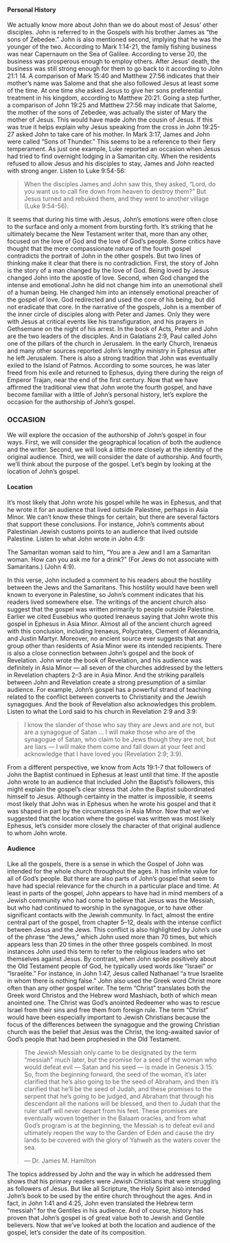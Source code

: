 #### Personal History

We actually know more about John than we do about most of Jesus’ other disciples. John is referred to in the Gospels with his brother James as “the sons of Zebedee.” John is also mentioned second, implying that he was the younger of the two. According to Mark 1:14-21, the family fishing business was near Capernaum on the Sea of Galilee. According to verse 20, the business was prosperous enough to employ others. After Jesus’ death, the business was still strong enough for them to go back to it according to John 21:1 14.
	A comparison of Mark 15:40 and Matthew 27:56 indicates that their mother’s name was Salome and that she also followed Jesus at least some of the time. At one time she asked Jesus to give her sons preferential treatment in his kingdom, according to Matthew 20:21. Going a step further, a comparison of John 19:25 and Matthew 27:56 may indicate that Salome, the mother of the sons of Zebedee, was actually the sister of Mary the mother of Jesus. This would have made John the cousin of Jesus. If this was true it helps explain why Jesus speaking from the cross in John 19:25-27 asked John to take care of his mother.
	In Mark 3:17, James and John were called “Sons of Thunder.” This seems to be a reference to their fiery temperament. As just one example, Luke reported an occasion when Jesus had tried to find overnight lodging in a Samaritan city. When the residents refused to allow Jesus and his disciples to stay, James and John reacted with strong anger. Listen to Luke 9:54-56:

> When the disciples James and John saw this, they asked, “Lord, do you want us to call fire down from heaven to destroy them?” But Jesus turned and rebuked them, and they went to another village (Luke 9:54-56).

It seems that during his time with Jesus, John’s emotions were often close to the surface and only a moment from bursting forth. It’s striking that he ultimately became the New Testament writer that, more than any other, focused on the love of God and the love of God’s people.
	Some critics have thought that the more compassionate nature of the fourth gospel contradicts the portrait of John in the other gospels. But two lines of thinking make it clear that there is no contradiction. First, the story of John is the story of a man changed by the love of God. Being loved by Jesus changed John into the apostle of love. Second, when God changed the intense and emotional John he did not change him into an unemotional shell of a human being. He changed him into an intensely emotional preacher of the gospel of love. God redirected and used the core of his being, but did not eradicate that core.
	In the narrative of the gospels, John is a member of the inner circle of disciples along with Peter and James. Only they were with Jesus at critical events like his transfiguration, and his prayers in Gethsemane on the night of his arrest. In the book of Acts, Peter and John are the two leaders of the disciples. And in Galatians 2:9, Paul called John one of the pillars of the church in Jerusalem.
	In the early Church, Irenaeus and many other sources reported John’s lengthy ministry in Ephesus after he left Jerusalem. There is also a strong tradition that John was eventually exiled to the Island of Patmos. According to some sources, he was later freed from his exile and returned to Ephesus, dying there during the reign of Emperor Trajan, near the end of the first century.
Now that we have affirmed the traditional view that John wrote the fourth gospel, and have become familiar with a little of John’s personal history, let’s explore the occasion for the authorship of John’s gospel.


### OCCASION

We will explore the occasion of the authorship of John’s gospel in four ways. First, we will consider the geographical location of both the audience and the writer. Second, we will look a little more closely at the identity of the original audience. Third, we will consider the date of authorship. And fourth, we’ll think about the purpose of the gospel. Let’s begin by looking at the location of John’s gospel.


#### Location

It’s most likely that John wrote his gospel while he was in Ephesus, and that he wrote it for an audience that lived outside Palestine, perhaps in Asia Minor. We can’t know these things for certain, but there are several factors that support these conclusions. For instance, John’s comments about Palestinian Jewish customs points to an audience that lived outside Palestine. Listen to what John wrote in John 4:9:

The Samaritan woman said to him, “You are a Jew and I am a Samaritan woman. How can you ask me for a drink?” (For Jews do not associate with Samaritans.) (John 4:9).

In this verse, John included a comment to his readers about the hostility between the Jews and the Samaritans. This hostility would have been well known to everyone in Palestine, so John’s comment indicates that his readers lived somewhere else. 
	The writings of the ancient church also suggest that the gospel was written primarily to people outside Palestine. Earlier we cited Eusebius who quoted Irenaeus saying that John wrote this gospel in Ephesus in Asia Minor. Almost all of the ancient church agreed with this conclusion, including Irenaeus, Polycrates, Clement of Alexandria, and Justin Martyr. Moreover, no ancient source ever suggests that any group other than residents of Asia Minor were its intended recipients.
	There is also a close connection between John’s gospel and the book of Revelation. John wrote the book of Revelation, and his audience was definitely in Asia Minor — all seven of the churches addressed by the letters in Revelation chapters 2–3 are in Asia Minor. And the striking parallels between John and Revelation create a strong presumption of a similar audience. For example, John’s gospel has a powerful strand of teaching related to the conflict between converts to Christianity and the Jewish synagogues. And the book of Revelation also acknowledges this problem. Listen to what the Lord said to his church in Revelation 2:9 and 3:9:

> I know the slander of those who say they are Jews and are not, but are a synagogue of Satan … I will make those who are of the synagogue of Satan, who claim to be Jews though they are not, but are liars — I will make them come and fall down at your feet and acknowledge that I have loved you (Revelation 2:9; 3:9).

From a different perspective, we know from Acts 19:1-7 that followers of John the Baptist continued in Ephesus at least until that time. If the apostle John wrote to an audience that included John the Baptist’s followers, this might explain the gospel’s clear stress that John the Baptist subordinated himself to Jesus.
	Although certainty in the matter is impossible, it seems most likely that John was in Ephesus when he wrote his gospel and that it was shaped in part by the circumstances in Asia Minor.
Now that we’ve suggested that the location where the gospel was written was most likely Ephesus, let’s consider more closely the character of that original audience to whom John wrote.


#### Audience

Like all the gospels, there is a sense in which the Gospel of John was intended for the whole church throughout the ages. It has infinite value for all of God’s people. But there are also parts of John’s gospel that seem to have had special relevance for the church in a particular place and time. At least in parts of the gospel, John appears to have had in mind members of a Jewish community who had come to believe that Jesus was the Messiah, but who had continued to worship in the synagogue, or to have other significant contacts with the Jewish community. In fact, almost the entire central part of the gospel, from chapter 5–12, deals with the intense conflict between Jesus and the Jews. 
	This conflict is also highlighted by John’s use of the phrase “the Jews,” which John used more than 70 times, but which appears less than 20 times in the other three gospels combined. In most instances John used this term to refer to the religious leaders who set themselves against Jesus. 
	By contrast, when John spoke positively about the Old Testament people of God, he typically used words like “Israel” or “Israelite.” For instance, in John 1:47, Jesus called Nathanael “a true Israelite in whom there is nothing false.”
	John also used the Greek word Christ more often than any other gospel writer. The term “Christ” translates both the Greek word Christos and the Hebrew word Mashiach, both of which mean anointed one. The Christ was God’s anointed Redeemer who was to rescue Israel from their sins and free them from foreign rule. 
	The term “Christ” would have been especially important to Jewish Christians because the focus of the differences between the synagogue and the growing Christian church was the belief that Jesus was the Christ, the long-awaited savior of God’s people that had been prophesied in the Old Testament.

> The Jewish Messiah only came to be designated by the term “messiah” much later, but the promise for a seed of the woman who would defeat evil — Satan and his seed — is made in Genesis 3:15. So, from the beginning forward, the seed of the woman, it’s later clarified that he’s also going to be the seed of Abraham, and then it’s clarified that he’ll be the seed of Judah, and these promises to the serpent that he’s going to be judged, and Abraham that through his descendant all the nations will be blessed, and then to Judah that the ruler staff will never depart from his feet. These promises are eventually woven together in the Balaam oracles, and from what God’s program is at the beginning, the Messiah is to defeat evil and ultimately reopen the way to the Garden of Eden and cause the dry lands to be covered with the glory of Yahweh as the waters cover the sea.   
> 
> —	Dr. James M. Hamilton

The topics addressed by John and the way in which he addressed them shows that his primary readers were Jewish Christians that were struggling as followers of Jesus. But like all Scripture, the Holy Spirit also intended John’s book to be used by the entire church throughout the ages. And in fact, in John 1:41 and 4:25, John even translated the Hebrew term “messiah” for the Gentiles in his audience. And of course, history has proven that John’s gospel is of great value both to Jewish and Gentile believers. 
Now that we’ve looked at both the location and audience of the gospel, let’s consider the date of its composition.
